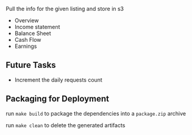 Pull the info for the given listing and store in s3
* Overview
* Income statement
* Balance Sheet
* Cash Flow
* Earnings

## Future Tasks
* Increment the daily requests count

## Packaging for Deployment
run `make build` to package the dependencies into a `package.zip` archive

run `make clean` to delete the generated artifacts